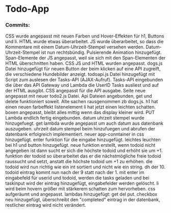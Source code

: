 # Todo-App
### Commits:
CSS wurde angepasst mit neuen Farben und Hover-Effekten für h1, Buttons und li.
HTML wurde etwas überarbeitet.
JS wurde überarbeitet, so dass die Kommentare mit einem Datum-Uhrzeit-Stempel versehen werden.
Datum-Uhrzeit-Stempel ist nun rechtsbündig.
Pulsierende Animation hinzugefügt.
Span-Elemente der JS angepasst, weil sie sich mit den Span-Elementen der HTML überschnitten haben.
CSS JS und HTML wurden angepasst.
dogs.js Datei hinzugefügt für neuen Button der beim klicken auf eine API zugreift, die verschiedene Hundebilder anzeigt.
todoapi.js Datei hinzugefügt mit Script zum auslesen der Tasks-API (AJAX-Aufruf).
Tasks-API eingebunden die über das API Gateway und Lambda die UserID Tasks ausliest und auf der HTML ausgibt.
CSS angepasst für die API ausgabe.
Seite neue angepasst mit neuer todo2.js Datei.
Api Dateien angebunden, get und delete funktioniert soweit.
Alte sachen rausgenommen zb dogs.js.
h1 hat einen neuen farbeffekt listenelement li hat jetzt einen leichten schatten.
boxen angepasst, bleibt alles mittig wenn das display kleiner wird.
PUT Lambda endlich fertig eingebunden.
datum uhrzeit stempel wurde hinzugefuegt.
get lambda wurde angepasst um auch datum aus datenbank auszugeben.
uhrzeit datum stempel beim hinzufuegen und abrufen der datenbank erfolgreich implementiert.
neuer app-conntainer in css hinzugefügt.
enter funktion für die eingabe hinzugefügt.
leichtes leuchten bei h1 und button hinzugefügt.
neue funktion erstellt, wenn todoid nicht angegeben ist dann sucht er sich die höchste todoid und erhöht sie um +1.
funktion der todoid so überarbeitet das er die nächstmögliche freie todoid raussucht und setzt, anstatt die höchste todoid um +1 zu erhöhen.
die todoid wird nun richtig wie ein int sortiert und nicht wie ein string. dh der 10. todoid eintrag kommt nun nach der 9 statt nach der 1.
mit enter im eingabefeld für userid und todoid, werden die tasks geladen und bei taskinput wird der eintrag hinzugefügt, eingabefelder werden gelöscht.
li wird beim hovern größer mit stärkerem schatten zum hervorheben.
css aufgeräumt und angepasst.
lambdas hinzugefügt: get del put.
checkbox neu hinzugefügt, überschreibt den "completed" eintrag in der datenbank, restlicher eintrag wird nicht verändert.
